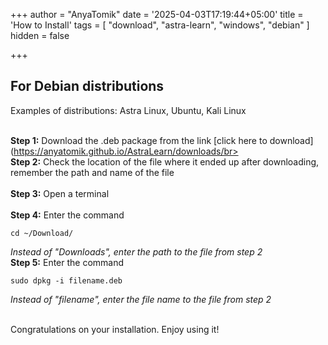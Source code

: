 +++
author = "AnyaTomik"
date = '2025-04-03T17:19:44+05:00'
title = 'How to Install'
tags = [
   "download",
   "astra-learn",
   "windows",
   "debian"
]
hidden = false

+++

## For Debian distributions
Examples of distributions: Astra Linux, Ubuntu, Kali Linux <br> <br>

**Step 1:** Download the .deb package from the link [click here to download](https://anyatomik.github.io/AstraLearn/downloads/br> <br>
**Step 2:** Check the location of the file where it ended up after downloading, remember the path and name of the file <br> <br>
**Step 3:** Open a terminal <br> <br>
**Step 4:** Enter the command <br>

    cd ~/Download/
*Instead of "Downloads", enter the path to the file from step 2* <br> 
**Step 5:** Enter the command <br>

    
    sudo dpkg -i filename.deb

*Instead of "filename", enter the file name to the file from step 2* <br> <br>

Congratulations on your installation. Enjoy using it!
